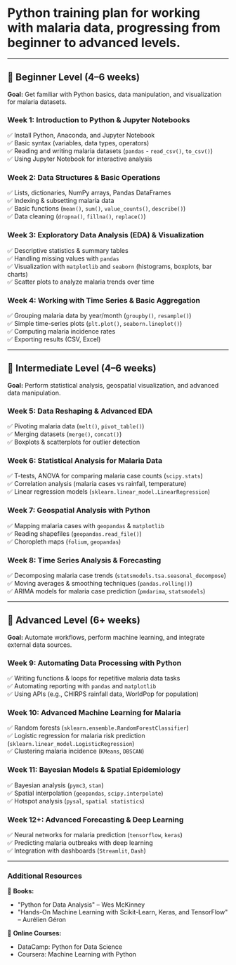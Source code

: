 # **Python training plan** for working with **malaria data**, progressing from beginner to advanced levels.  

---

## **🔹 Beginner Level (4–6 weeks)**  
**Goal:** Get familiar with Python basics, data manipulation, and visualization for malaria datasets.  

### **Week 1: Introduction to Python & Jupyter Notebooks**  
✅ Install Python, Anaconda, and Jupyter Notebook  
✅ Basic syntax (variables, data types, operators)  
✅ Reading and writing malaria datasets (`pandas` - `read_csv()`, `to_csv()`)  
✅ Using Jupyter Notebook for interactive analysis  

### **Week 2: Data Structures & Basic Operations**  
✅ Lists, dictionaries, NumPy arrays, Pandas DataFrames  
✅ Indexing & subsetting malaria data  
✅ Basic functions (`mean()`, `sum()`, `value_counts()`, `describe()`)  
✅ Data cleaning (`dropna()`, `fillna()`, `replace()`)  

### **Week 3: Exploratory Data Analysis (EDA) & Visualization**  
✅ Descriptive statistics & summary tables  
✅ Handling missing values with `pandas`  
✅ Visualization with `matplotlib` and `seaborn` (histograms, boxplots, bar charts)  
✅ Scatter plots to analyze malaria trends over time  

### **Week 4: Working with Time Series & Basic Aggregation**  
✅ Grouping malaria data by year/month (`groupby()`, `resample()`)  
✅ Simple time-series plots (`plt.plot()`, `seaborn.lineplot()`)  
✅ Computing malaria incidence rates  
✅ Exporting results (CSV, Excel)  

---

## **🔹 Intermediate Level (4–6 weeks)**  
**Goal:** Perform statistical analysis, geospatial visualization, and advanced data manipulation.  

### **Week 5: Data Reshaping & Advanced EDA**  
✅ Pivoting malaria data (`melt()`, `pivot_table()`)  
✅ Merging datasets (`merge()`, `concat()`)  
✅ Boxplots & scatterplots for outlier detection  

### **Week 6: Statistical Analysis for Malaria Data**  
✅ T-tests, ANOVA for comparing malaria case counts (`scipy.stats`)  
✅ Correlation analysis (malaria cases vs rainfall, temperature)  
✅ Linear regression models (`sklearn.linear_model.LinearRegression`)  

### **Week 7: Geospatial Analysis with Python**  
✅ Mapping malaria cases with `geopandas` & `matplotlib`  
✅ Reading shapefiles (`geopandas.read_file()`)  
✅ Choropleth maps (`folium`, `geopandas`)  

### **Week 8: Time Series Analysis & Forecasting**  
✅ Decomposing malaria case trends (`statsmodels.tsa.seasonal_decompose`)  
✅ Moving averages & smoothing techniques (`pandas.rolling()`)  
✅ ARIMA models for malaria case prediction (`pmdarima`, `statsmodels`)  

---

## **🔹 Advanced Level (6+ weeks)**  
**Goal:** Automate workflows, perform machine learning, and integrate external data sources.  

### **Week 9: Automating Data Processing with Python**  
✅ Writing functions & loops for repetitive malaria data tasks  
✅ Automating reporting with `pandas` and `matplotlib`  
✅ Using APIs (e.g., CHIRPS rainfall data, WorldPop for population)  

### **Week 10: Advanced Machine Learning for Malaria**  
✅ Random forests (`sklearn.ensemble.RandomForestClassifier`)  
✅ Logistic regression for malaria risk prediction (`sklearn.linear_model.LogisticRegression`)  
✅ Clustering malaria incidence (`KMeans`, `DBSCAN`)  

### **Week 11: Bayesian Models & Spatial Epidemiology**  
✅ Bayesian analysis (`pymc3`, `stan`)  
✅ Spatial interpolation (`geopandas`, `scipy.interpolate`)  
✅ Hotspot analysis (`pysal`, `spatial statistics`)  

### **Week 12+: Advanced Forecasting & Deep Learning**  
✅ Neural networks for malaria prediction (`tensorflow`, `keras`)  
✅ Predicting malaria outbreaks with deep learning  
✅ Integration with dashboards (`Streamlit`, `Dash`)  

---

### **Additional Resources**  
📌 **Books:**  
- "Python for Data Analysis" – Wes McKinney  
- "Hands-On Machine Learning with Scikit-Learn, Keras, and TensorFlow" – Aurélien Géron  

📌 **Online Courses:**  
- DataCamp: Python for Data Science  
- Coursera: Machine Learning with Python  


